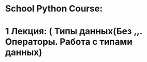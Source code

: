 # School Python Course:
# 1 Лекция: ( Типы данных(Без <list>,<tuple>,<dict>. Операторы. Работа с типами данных)
<!-- Int(Integer – целые числа : 1,100,13,99 и.тд)
Float(Числа с плавающей точкой( дробные числа): 0.2, 0.9,1.0,99.99)
Boolean(Логический тип данных: True or False. Существует только 2 значения правда/ложь)
String(Str – строчный тип данных. Данные , находящиеся в строке представляют из себя последовательность символов, например : “123”, “Hello World”, “1 + 2”. )
•	Примечание: Для того, чтобы создать строчный тип необходимо использовать кавычки – ‘text’ , “text”, любые символы написанные в кавычках, будь то просто буквы алфавита, цифры , операторы (+, - , / , *…) попав в кавычки становятся НЕ ФУНКЦИОНАЛЬНОЙ строкой, это значит что они все являются просто символами, никакие операции не выполняются
•	Кавычки обязательны с двух сторон
Операторы:
	Первые операторы которые мы изучим, в большинстве своём вам знакомы
1.	Сложение “+” . Example: 1 + 1 =  ……?
2.	Вычитание “-“ . Example : 1 – 1 = ……?
3.	Умножение “*”. Example : 1 * 1 = …..?
4.	Деление “/”. Example : 1 / 1 = ……?
5.	Оператор “+=”.Example : x = 5 , x += 5 , x  =…….?
6.	Оператор “-=”. Example : x = 2 , x -= 5, x = ……..?
7.	Оператор “*=”.Example : x = 16, x *=3 , x =………?
8.	Оператор “/=”. Example : x = 16, x /= 4, x =………?
•	Ответы заполнить на листе и принести на следующее занятие.
С операторами +, - , *, / вы знакомы со школы, сложение, вычитание, умножение и деление соответственно, ничего нового тут не придумано. Но , что касается операторов под пунктами 	    5 – 8. Эти операторы работают очень просто, рассмотрим на примере оператора под цифрой 7.Давайте возьмем какой-нибудь пример:
1.	Х  = 100
2.	X  *= 10 ;
Х = ?
Вопрос следующий, чему будет равна переменная Х, которая хранится в памяти нашего компьютера:
В 1 строке, мы создали переменную х , которой присвоили значение 100, во 2 строке написали оператор «*=», который возьмет число , которое хранится в переменной Х ( в нашем случае 100), и сохранит в данной переменной «Х» его прошлое значение , умноженное на 10, в итоге ОТВЕТ: 1000
•	Чтобы проще было запомнить, оператор, который ставится перед знаком «=» , это тот простой оператор, который нужно применить к какому-то числу, которое хранится в переменной . 
•	Простые примеры, X = 10 , X += 20 , X = X + 20 ; X = 10 + 20 = 30;
 			X = 15 , X -= 10 , X = X – 10; X = 15 – 10 = 5;
o	print() – функция с помощью которой можно вывести любой текст на экран,
текстом могут быть любые символы.
Варианты написания
print(“123”),print(“Hello , world!”), print(“!@#%^”)
•	Любой текст, который не хранится в переменной (например х = “HELLO”), должен оборачиваться в кавычки с 2-ух сторон.
Также можно вызвать функцию, в которую вы передадите переменную, пример:
Х = “HELLO”
print(X) 
>>> HELLO
•	в скобки передается АРГУМЕНТ функции, он может быть любого типа , но в зависимости от вызванной функции
Можно написать так:
X = “HELLO”
Y  = “ MY NAME IS ,”
Z  = “ ADAVAKEDAVRA!”
print(X + Y + Z)
>>> HELLO MY NAME IS, ADAVAKEDAVRA! -->
